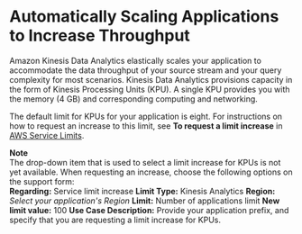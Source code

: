 # Automatically Scaling Applications to Increase Throughput<a name="how-it-works-autoscaling"></a>

Amazon Kinesis Data Analytics elastically scales your application to accommodate the data throughput of your source stream and your query complexity for most scenarios\. Kinesis Data Analytics provisions capacity in the form of Kinesis Processing Units \(KPU\)\. A single KPU provides you with the memory \(4 GB\) and corresponding computing and networking\.

The default limit for KPUs for your application is eight\. For instructions on how to request an increase to this limit, see **To request a limit increase** in [AWS Service Limits](http://docs.aws.amazon.com/general/latest/gr/aws_service_limits.html)\.

**Note**  
The drop\-down item that is used to select a limit increase for KPUs is not yet available\. When requesting an increase, choose the following options on the support form:  
**Regarding:** Service limit increase
**Limit Type:** Kinesis Analytics
**Region:** *Select your application's Region*
**Limit:** Number of applications limit
**New limit value:** 100
**Use Case Description:** Provide your application prefix, and specify that you are requesting a limit increase for KPUs\.